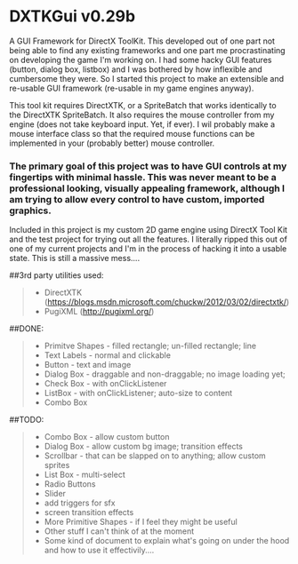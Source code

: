 # DXTKGui v0.29b

A GUI Framework for DirectX ToolKit.
This developed out of one part not being able to find any existing frameworks and one part me procrastinating on developing the game I'm working on. I had some hacky GUI features (button, dialog box, listbox) and I was bothered by how inflexible and cumbersome they were. So I started this project to make an extensible and re-usable GUI framework (re-usable in my game engines anyway).

This tool kit requires DirectXTK, or a SpriteBatch that works identically to the DirectXTK SpriteBatch. It also requires the mouse controller from my engine (does not take keyboard input. Yet, if ever). I wil probably make a mouse interface class so that the required mouse functions can be implemented in your (probably better) mouse controller.

### The primary goal of this project was to have GUI controls at my fingertips with minimal hassle. This was never meant to be a professional looking, visually appealing framework, although I am trying to allow every control to have custom, imported graphics.


Included in this project is my custom 2D game engine using DirectX Tool Kit and the test project for trying out all the features.
I literally ripped this out of one of my current projects and I'm in the process of hacking it into a usable state.
This is still a massive mess....


##3rd party utilities used:
>- DirectXTK (https://blogs.msdn.microsoft.com/chuckw/2012/03/02/directxtk/)
>- PugiXML (http://pugixml.org/)


##DONE:
>- Primitve Shapes - filled rectangle; un-filled rectangle; line
>- Text Labels - normal and clickable
>- Button - text and image
>- Dialog Box - draggable and non-draggable; no image loading yet;
>- Check Box - with onClickListener
>- ListBox - with onClickListener; auto-size to content
>- Combo Box

##TODO:
>- Combo Box - allow custom button
>- Dialog Box - allow custom bg image; transition effects
>- Scrollbar - that can be slapped on to anything; allow custom sprites
>- List Box - multi-select
>- Radio Buttons
>- Slider
>- add triggers for sfx
>- screen transition effects
>- More Primitive Shapes - if I feel they might be useful
>- Other stuff I can't think of at the moment
>- Some kind of document to explain what's going on under the hood and how to use it effectivily....

